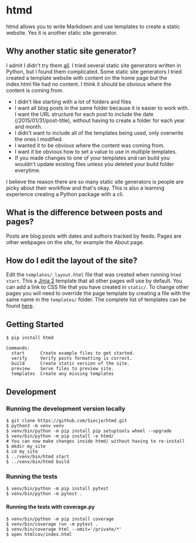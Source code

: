 # htmd

htmd allows you to write Markdown and use templates to create a static website.
Yes it is another static site generator.

## Why another static site generator?

I admit I didn't try them [all](https://staticsitegenerators.net/).
I tried several static site generators written in Python, but I found them complicated.
Some static site generators I tried created a template website with content on the home page but the index.html file had no content.
I think it should be obvious where the content is coming from.

- I didn't like starting with a lot of folders and files
- I want all blog posts in the same folder because it is easier to work with.
I want the URL structure for each post to include the date (/2015/01/31/post-title), without having to create a folder for each year and month.
- I didn't want to include all of the templates being used, only overwrite the ones I modified.
- I wanted it to be obvious where the content was coming from.
- I want it be obvious how to set a value to use in multiple templates.
- If you made changes to one of your templates and ran build you wouldn't update existing files unless you deleted your build folder everytime.

I believe the reason there are so many static site generators is people are picky about their workflow and that's okay.
This is also a learning experience creating a Python package with a cli.

## What is the difference between posts and pages?

Posts are blog posts with dates and authors tracked by feeds.
Pages are other webpages on the site, for example the About page.

## How do I edit the layout of the site?

Edit the `templates/_layout.html` file that was created when running `htmd start`.
This a [Jinja 2](http://jinja.pocoo.org/docs/dev/templates/#template-inheritance) template that all other pages will use by default.
You can add a link to CSS file that you have created in `static/`.
To change other pages you will need to override the page template by creating a file with the same name in the `templates/` folder.
The complete list of templates can be found [here](https://github.com/Siecje/htmd/tree/main/htmd/templates).

## Getting Started

```shell
$ pip install htmd
```

```shell
Commands:
  start      Create example files to get started.
  verify     Verify posts formatting is correct.
  build      Create static version of the site.
  preview    Serve files to preview site.
  templates  Create any missing templates
```

## Development

### Running the development version locally

```shell
$ git clone https://github.com/Siecje/htmd.git
$ python3 -m venv venv
$ venv/bin/python -m pip install pip setuptools wheel --upgrade
$ venv/bin/python -m pip install -e htmd/
# You can now make changes inside htmd/ without having to re-install
$ mkdir my_site
$ cd my_site
$ ../venv/bin/htmd start
$ ../venv/bin/htmd build
```

### Running the tests

```shell
$ venv/bin/python -m pip install pytest
$ venv/bin/python -m pytest .
```

#### Running the tests with coverage.py

```shell
$ venv/bin/python -m pip install coverage
$ venv/bin/coverage run -m pytest .
$ venv/bin/coverage html --omit='/private/*'
$ open htmlcov/index.html
```
